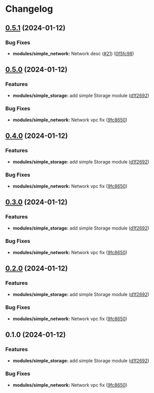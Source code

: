 # Changelog

## [0.5.1](https://github.com/akhilmohan/terraformrelease/compare/simple_network-v0.5.0...simple_network-v0.5.1) (2024-01-12)


### Bug Fixes

* **modules/simple_network:** Network desc ([#21](https://github.com/akhilmohan/terraformrelease/issues/21)) ([0f5fc98](https://github.com/akhilmohan/terraformrelease/commit/0f5fc98753b592e7567b7e1a515c7ece9de771f1))

## [0.5.0](https://github.com/akhilmohan/terraformrelease/compare/simple_network-v0.4.0...simple_network-v0.5.0) (2024-01-12)


### Features

* **modules/simple_storage:** add simple Storage module ([d1f2692](https://github.com/akhilmohan/terraformrelease/commit/d1f2692bbfa5ce109d15e2755c5322ed051202ad))


### Bug Fixes

* **modules/simple_network:** Network vpc fix ([9fc8650](https://github.com/akhilmohan/terraformrelease/commit/9fc86501ffbf8d207709d6913f806ee248866012))

## [0.4.0](https://github.com/akhilmohan/terraformrelease/compare/simple_network-v0.3.0...simple_network-v0.4.0) (2024-01-12)


### Features

* **modules/simple_storage:** add simple Storage module ([d1f2692](https://github.com/akhilmohan/terraformrelease/commit/d1f2692bbfa5ce109d15e2755c5322ed051202ad))


### Bug Fixes

* **modules/simple_network:** Network vpc fix ([9fc8650](https://github.com/akhilmohan/terraformrelease/commit/9fc86501ffbf8d207709d6913f806ee248866012))

## [0.3.0](https://github.com/akhilmohan/terraformrelease/compare/simple_network-v0.2.0...simple_network-v0.3.0) (2024-01-12)


### Features

* **modules/simple_storage:** add simple Storage module ([d1f2692](https://github.com/akhilmohan/terraformrelease/commit/d1f2692bbfa5ce109d15e2755c5322ed051202ad))


### Bug Fixes

* **modules/simple_network:** Network vpc fix ([9fc8650](https://github.com/akhilmohan/terraformrelease/commit/9fc86501ffbf8d207709d6913f806ee248866012))

## [0.2.0](https://github.com/akhilmohan/terraformrelease/compare/simple_network-v0.1.0...simple_network-v0.2.0) (2024-01-12)


### Features

* **modules/simple_storage:** add simple Storage module ([d1f2692](https://github.com/akhilmohan/terraformrelease/commit/d1f2692bbfa5ce109d15e2755c5322ed051202ad))


### Bug Fixes

* **modules/simple_network:** Network vpc fix ([9fc8650](https://github.com/akhilmohan/terraformrelease/commit/9fc86501ffbf8d207709d6913f806ee248866012))

## 0.1.0 (2024-01-12)


### Features

* **modules/simple_storage:** add simple Storage module ([d1f2692](https://github.com/akhilmohan/terraformrelease/commit/d1f2692bbfa5ce109d15e2755c5322ed051202ad))


### Bug Fixes

* **modules/simple_network:** Network vpc fix ([9fc8650](https://github.com/akhilmohan/terraformrelease/commit/9fc86501ffbf8d207709d6913f806ee248866012))
